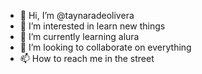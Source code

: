 - 👋 Hi, I’m @taynaradeolivera
- 👀 I’m interested in learn new things
- 🌱 I’m currently learning alura
- 💞️ I’m looking to collaborate on everything
- 📫 How to reach me in the street

<!---
taynaradeolivera/taynaradeolivera is a ✨ special ✨ repository because its `README.md` (this file) appears on your GitHub profile.
You can click the Preview link to take a look at your changes.
--->
